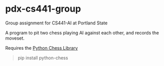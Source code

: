 # pdx-cs441-group
Group assignment for CS441-AI at Portland State

A program to pit two chess playing AI against each other, and records the moveset.

Requires the [Python Chess Library](https://github.com/niklasf/python-chess)
> pip install python-chess
